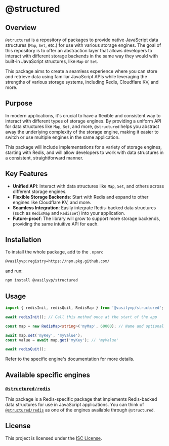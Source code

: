 # @structured

## Overview

`@structured` is a repository of packages to provide native JavaScript data structures (`Map`, `Set`, etc.) for use with various storage engines. The goal of this repository is to offer an abstraction layer that allows developers to interact with different storage backends in the same way they would with built-in JavaScript structures, like `Map` or `Set`.

This package aims to create a seamless experience where you can store and retrieve data using familiar JavaScript APIs while leveraging the strengths of various storage systems, including Redis, Cloudflare KV, and more.

## Purpose

In modern applications, it's crucial to have a flexible and consistent way to interact with different types of storage engines. By providing a uniform API for data structures like `Map`, `Set`, and more, `@structured` helps you abstract away the underlying complexity of the storage engine, making it easier to switch or use multiple engines in the same application.

This package will include implementations for a variety of storage engines, starting with Redis, and will allow developers to work with data structures in a consistent, straightforward manner.

## Key Features

- **Unified API**: Interact with data structures like `Map`, `Set`, and others across different storage engines.
- **Flexible Storage Backends**: Start with Redis and expand to other engines like Cloudflare KV, and more.
- **Seamless Integration**: Easily integrate Redis-backed data structures (such as `RedisMap` and `RedisSet`) into your application.
- **Future-proof**: The library will grow to support more storage backends, providing the same intuitive API for each.

## Installation

To install the whole package, add to the `.npmrc`
```bash
@vasilyvp:registry=https://npm.pkg.github.com/
```

and run:

```bash
npm install @vasilyvp/structured
```
## Usage

```typescript
import { redisInit, redisQuit, RedisMap } from '@vasilyvp/structured';

await redisInit(); // Call this method once at the start of the app

const map = new RedisMap<string>('myMap', 60000); // Name and optional TTL (in ms)

await map.set('myKey', 'myValue');
const value = await map.get('myKey'); // 'myValue'

await redisQuit();
```

Refer to the specific engine's documentation for more details.

## Available specific engines
### [`@structured/redis`](https://github.com/VasilyVP/structured/tree/main/packages/redis)

This package is a Redis-specific package that implements Redis-backed data structures for use in JavaScript applications. You can think of [`@structured/redis`](https://github.com/VasilyVP/structured/tree/main/packages/redis) as one of the engines available through `@structured`.

## License

This project is licensed under the [ISC License](https://opensource.org/licenses/ISC).
